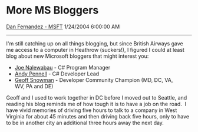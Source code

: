 <div id="page">

# More MS Bloggers

[Dan Fernandez -
MSFT](https://social.msdn.microsoft.com/profile/Dan%20Fernandez%20-%20MSFT)
1/24/2004 6:00:00 AM

-----

<div id="content">

I'm still catching up on all things blogging, but since British Airways
gave me access to a computer in Heathrow (suckers\!), I figured I could
at least blog about new Microsoft bloggers that might interest you:

  - [Joe Nalewabau](http://blogs.msdn.com/joen) - C\# Program Manager
  - [Andy Pennell](http://blogs.msdn.com/andypennell) - C\# Developer
    Lead
  - [Geoff Snowman](http://blogs.msdn.com/gsnowman/) - Developer
    Community Champion (MD, DC, VA, WV, PA and DE)

Geoff and I used to work together in DC before I moved out to Seattle,
and reading his blog reminds me of how tough it is to have a job on the
road.  I have vivid memories of driving five hours to talk to a company
in West Virginia for about 45 minutes and then driving back five hours,
only to have to be in another city an additional three hours away the
next day.

 

 

</div>

</div>
